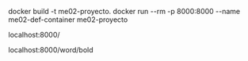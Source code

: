 docker build -t  me02-proyecto.
docker run --rm -p 8000:8000 --name me02-def-container me02-proyecto

localhost:8000/

localhost:8000/word/bold
